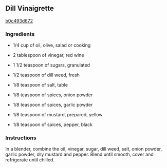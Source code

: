 ## Dill Vinaigrette

[b0c493d672](http://allrecipes.com/recipe/dill-vinaigrette/)

### Ingredients

 - 1/4 cup of oil, olive, salad or cooking

 - 2 tablespoon of vinegar, red wine

 - 1 1/2 teaspoon of sugars, granulated

 - 1/2 teaspoon of dill weed, fresh

 - 1/8 teaspoon of salt, table

 - 1/8 teaspoon of spices, onion powder

 - 1/8 teaspoon of spices, garlic powder

 - 1/8 teaspoon of mustard, prepared, yellow

 - 1/8 teaspoon of spices, pepper, black

### Instructions

In a blender, combine the oil, vinegar, sugar, dill weed, salt, onion powder, garlic powder, dry mustard and pepper. Blend until smooth, cover and refrigerate until chilled.